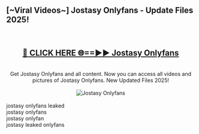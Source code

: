 <h2>[~Viral Videos~] Jostasy Onlyfans - Update Files 2025!</h2>
<br>
<div align="center">
<h2><a href="https://betterlinks.top/A2PfLJ" rel="nofollow">🔴 CLICK HERE 🌐==►► Jostasy Onlyfans</a></h2>
<br>
Get Jostasy Onlyfans and all content. Now you can access all videos and pictures of Jostasy Onlyfans. New Updated Files 2025!
<br>
<br>
<a href="https://betterlinks.top/A2PfLJ" rel="nofollow" data-target="animated-image.originalLink"><img src="https://i.ibb.co.com/WyWwxjT/player-gif2.gif" alt="Jostasy Onlyfans" style="max-width: 100%; display: inline-block;" data-target="animated-image.originalImage"></a>
</div>
<br>
jostasy onlyfans leaked<br>
jostasy onlyfans<br>
jostasy onlyfan<br>
jostasy leaked onlyfans